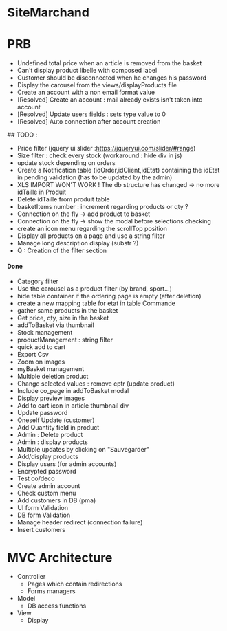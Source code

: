# SiteMarchand

# PRB
* Undefined total price when an article is removed from the basket
* Can't display product libelle with composed label
* Customer should be disconnected when he changes his password
* Display the carousel from the views/displayProducts file
* Create an account with a non email format value
* [Resolved] Create an account : mail already exists isn't taken into account
* [Resolved] Update users fields : sets type value to 0
* [Resolved] Auto connection after account creation


## TODO :
* Price filter (jquery ui slider :https://jqueryui.com/slider/#range)
* Size filter : check every stock (workaround : hide div in js)
* update stock depending on orders
* Create a Notification table (idOrder,idClient,idEtat) containing the idEtat in pending validation (has to be updated by the admin)
* XLS IMPORT WON'T WORK ! The db structure has changed -> no more idTaille in Produit
* Delete idTaille from produit table
* basketItems number : increment regarding products or qty ?
* Connection on the fly -> add product to basket
* Connection on the fly -> show the modal before selections checking
* create an icon menu regarding the scrollTop position
* Display all products on a page and use a string filter
* Manage long description display (substr ?)
* Q : Creation of the filter section

#### Done
* Category filter
* Use the carousel as a product filter (by brand, sport...)
* hide table container if the ordering page is empty (after deletion)
* create a new mapping table for etat in table Commande
* gather same products in the basket
* Get price, qty, size in the basket
* addToBasket via thumbnail
* Stock management
* productManagement : string filter
* quick add to cart
* Export Csv
* Zoom on images
* myBasket management
* Multiple deletion product
* Change selected values : remove cptr (update product)
* Include co_page in addToBasket modal
* Display preview images
* Add to cart icon in article thumbnail div
* Update password
* Oneself Update (customer)
* Add Quantity field in product
* Admin : Delete product
* Admin : display products
* Multiple updates by clicking on "Sauvegarder"
* Add/display products
* Display users (for admin accounts)
* Encrypted password
* Test co/deco
* Create admin account
* Check custom menu
* Add customers in DB (pma)
* UI form Validation
* DB form Validation
* Manage header redirect (connection failure)
* Insert customers

# MVC Architecture
* Controller
	* Pages which contain redirections
	* Forms managers
* Model
	* DB access functions
* View
	* Display
